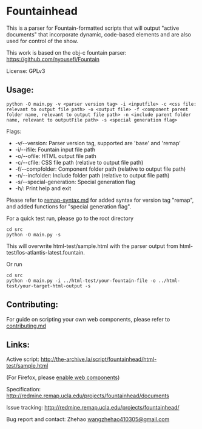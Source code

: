 # Fountainhead

This is a parser for Fountain-formatted scripts that will output "active documents" that incorporate dynamic, code-based elements and are also used for control of the show. 

This work is based on the obj-c fountain parser: https://github.com/nyousefi/Fountain

License: GPLv3

## Usage:
    python -O main.py -v <parser version tag> -i <inputfile> -c <css file: relevant to output file path> -o <output file> -f <component parent folder name, relevant to output file path> -n <include parent folder name, relevant to outputFile path> -s <special generation flag>
    
Flags:
* -v/--version: Parser version tag, supported are 'base' and 'remap'
* -i/--ifile: Fountain input file path
* -o/--ofile: HTML output file path
* -c/--cfile: CSS file path (relative to output file path)
* -f/--compfolder: Component folder path (relative to output file path)
* -n/--incfolder: Include folder path (relative to output file path)
* -s/--special-generation: Special generation flag
* -h/: Print help and exit
    
Please refer to [remap-syntax.md](https://github.com/remap/fountainhead/blob/master/remap-syntax.md) for added syntax for version tag "remap", and added functions for "special generation flag".
    
For a quick test run, please go to the root directory

    cd src
    python -O main.py -s
    
This will overwrite html-test/sample.html with the parser output from html-test/los-atlantis-latest.fountain.

Or run
    
    cd src
    python -O main.py -i ../html-test/your-fountain-file -o ../html-test/your-target-html-output -s

## Contributing:
For guide on scripting your own web components, please refer to [contributing.md](https://github.com/remap/fountainhead/blob/master/contributing.md)

## Links:
Active script: http://the-archive.la/script/fountainhead/html-test/sample.html

(For Firefox, please [enable web components](https://developer.mozilla.org/en-US/docs/Web/Web_Components#Enabling_Web_Components_In_Firefox))

Specification: http://redmine.remap.ucla.edu/projects/fountainhead/documents

Issue tracking: http://redmine.remap.ucla.edu/projects/fountainhead/

Bug report and contact: Zhehao <wangzhehao410305@gmail.com>
